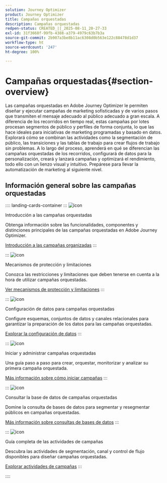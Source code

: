 ```yaml
---
solution: Journey Optimizer
product: Journey Optimizer
title: Campañas orquestadas
description: Campañas orquestadas
redpen-status: CREATED_||_2025-08-11_20-27-33
exl-id: 31f3668f-99fb-4388-a379-4979c63b7b3a
source-git-commit: 2b907a3be8b11ac6308d0b563e122c88478d1d37
workflow-type: ht
source-wordcount: '247'
ht-degree: 100%

---
```


# Campañas orquestadas{#section-overview}

Las campañas orquestadas en Adobe Journey Optimizer le permiten diseñar y ejecutar campañas de marketing sofisticadas y de varios pasos que transmiten el mensaje adecuado al público adecuado a gran escala. A diferencia de los recorridos en tiempo real, estas campañas por lotes procesan segmentos de público y perfiles de forma conjunta, lo que las hace ideales para iniciativas de marketing programadas y basado en datos. Explorará cómo se combinan las actividades como la segmentación de público, las transiciones y las tablas de trabajo para crear flujos de trabajo sin problemas. A lo largo del proceso, aprenderá en qué se diferencian las campañas orquestadas de los recorridos, configurará de datos para la personalización, creará y lanzará campañas y optimizará el rendimiento, todo ello con un lienzo visual y intuitivo. Prepárese para llevar la automatización de marketing al siguiente nivel.

## Información general sobre las campañas orquestadas

:::: landing-cards-container
:::
![icon](https://cdn.experienceleague.adobe.com/icons/book.svg)

Introducción a las campañas orquestadas

Obtenga información sobre las funcionalidades, componentes y distinciones principales de las campañas orquestadas en Adobe Journey Optimizer.

[Introducción a las campañas organizadas](../using/orchestrated/gs-orchestrated-campaigns.md)
:::

:::
![icon](https://cdn.experienceleague.adobe.com/icons/shield-halved.svg)

Mecanismos de protección y limitaciones

Conozca las restricciones y limitaciones que deben tenerse en cuenta a la hora de utilizar campañas orquestadas.

[Ver mecanismos de protección y limitaciones](../using/orchestrated/guardrails.md)
:::

:::
![icon](https://cdn.experienceleague.adobe.com/icons/gear.svg)

Configuración de datos para campañas orquestadas

Configure esquemas, conjuntos de datos y canales relacionales para garantizar la preparación de los datos para las campañas orquestadas.

[Explorar la configuración de datos](data-configuration-landing-page.md)
:::

:::
![icon](https://cdn.experienceleague.adobe.com/icons/circle-play.svg)

Iniciar y administrar campañas orquestadas

Una guía paso a paso para crear, orquestar, monitorizar y analizar su primera campaña orquestada.

[Más información sobre cómo iniciar campañas](launch-landing-page.md)
:::

:::
![icon](https://cdn.experienceleague.adobe.com/icons/code-branch.svg)

Consultar la base de datos de campañas orquestadas

Domine la consulta de bases de datos para segmentar y resegmentar públicos en campañas orquestadas.

[Más información sobre consultas de bases de datos](query-database-landing-page.md)
:::

:::
![icon](https://cdn.experienceleague.adobe.com/icons/puzzle-piece.svg)

Guía completa de las actividades de campañas

Descubra las actividades de segmentación, canal y control de flujo disponibles para diseñar campañas orquestadas.

[Explorar actividades de campañas](design-campaigns-landing-page.md)
:::

::::
